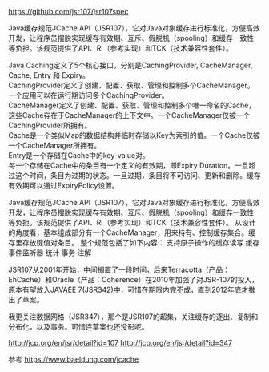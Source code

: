 https://github.com/jsr107/jsr107spec

Java缓存规范JCache API（JSR107），它对Java对象缓存进行标准化，方便高效开发，让程序员摆脱实现缓存有效期、互斥、假脱机（spooling）和缓存一致性等负担。该规范提供了API、RI（参考实现）和TCK（技术兼容性套件）。  
  
Java Caching定义了5个核心接口，分别是CachingProvider, CacheManager, Cache, Entry 和 Expiry。  
CachingProvider定义了创建、配置、获取、管理和控制多个CacheManager。一个应用可以在运行期访问多个CachingProvider。  
CacheManager定义了创建、配置、获取、管理和控制多个唯一命名的Cache，这些Cache存在于CacheManager的上下文中。一个CacheManager仅被一个CachingProvider所拥有。  
Cache是一个类似Map的数据结构并临时存储以Key为索引的值。一个Cache仅被一个CacheManager所拥有。  
Entry是一个存储在Cache中的key-value对。  
每一个存储在Cache中的条目有一个定义的有效期，即Expiry Duration。一旦超过这个时间，条目为过期的状态。一旦过期，条目将不可访问、更新和删除。缓存有效期可以通过ExpiryPolicy设置。  
  
  

Java缓存规范JCache API（JSR107），它对Java对象缓存进行标准化，方便高效开发，让程序员摆脱实现缓存有效期、互斥、假脱机（spooling）和缓存一致性等负担。该规范提供了API、RI（参考实现）和TCK（技术兼容性套件）。
从设计的角度看，基本组成部分有一个CacheManager，用来持有、控制缓存集合。缓存里存放键值对条目。
整个规范包括了如下内容：
支持原子操作的缓存读写
缓存事件监听器
统计
事务
注解

JSR107从2001年开始，中间搁置了一段时间，后来Terracotta（产品：EhCache）和Oracle（产品：Coherence）在2010年加强了对JSR-107的投入，原本有望放入JAVAEE 7(JSR342)中，可惜在期限内完不成，直到2012年底才推出了草案。

我更关注数据网格（JSR347），那个是JSR107的超集，关注缓存的逐出、复制和分布化，以及事务。可惜连草案也还没影呢。

http://jcp.org/en/jsr/detail?id=107
http://jcp.org/en/jsr/detail?id=347





参考
https://www.baeldung.com/jcache




